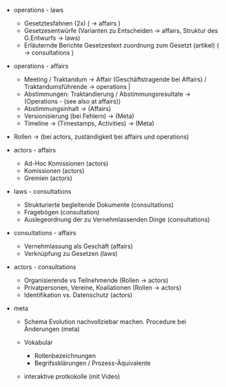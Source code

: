 * operations - laws
  * Gesetztesfahnen (2x) ( -> affairs )
  * Gesetzesentwürfe (Varianten zu Entscheiden -> affairs, Struktur des G.Entwurfs -> laws)
  * Erläuternde Berichte Gesetzestext zuordnung zum Gesetzt (artikel) ( -> consultations )

* operations - affairs
  * Meeting / Traktandum -> Affair (Geschäftstragende bei Affairs) / Traktandumsführende -> operations | 
  * Abstimmungen: Traktandierung / Abstimmungsresultate -> (Operations - (see also at affairs))
  * Abstimmungsinhalt -> (Affairs)
  * Versionisierung (bei Fehlern) -> (Meta)
  * Timeline -> (Timestamps, Activities) -> (Meta)

* Rollen -> (bei actors, zuständigkeit bei affairs und operations)


* actors - affairs
  * Ad-Hoc Komissionen (actors)
  * Komissionen (actors)
  * Gremien (actors)

* laws - consultations
  * Strukturierte begleitende Dokumente (consultations)
  * Fragebögen (consultation)
  * Auslegeordnung der zu Vernehmlassenden Dinge (consultations)

* consultations - affairs
  * Vernehmlassung als Geschäft (affairs)
  * Verknüpfung zu Gesetzen (laws)

* actors - consultations
  * Organisierende vs Teilnehmende (Rollen -> actors)
  * Privatpersonen, Vereine, Koaliationen (Rollen -> actors)
  * Identifikation vs. Datenschutz (actors)

* meta
  * Schema Evolution nachvollziebar machen. Procedure bei Änderungen (meta)
  * Vokabular
    * Rollenbezeichnungen
    * Begrifssklärungen / Prozess-Äquivalente

  * interaktive protkokolle (mit Video)

